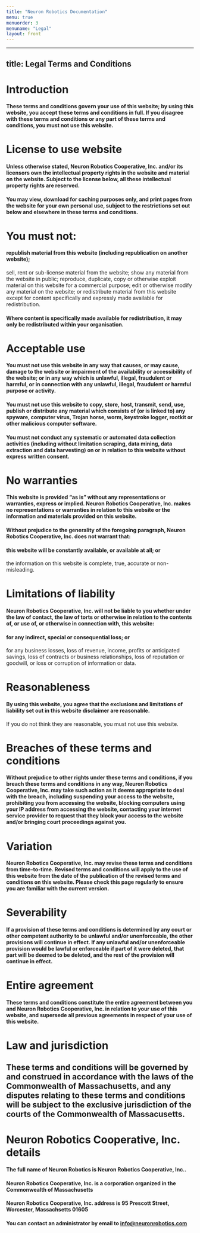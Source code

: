 ```yaml
---
title: "Neuron Robotics Documentation"
menu: true
menuorder: 3
menuname: "Legal"
layout: front
---
```


---
title: Legal Terms and Conditions
---
# Introduction


#### These terms and conditions govern your use of this website; by using this website, you accept these terms and conditions in full.   If you disagree with these terms and conditions or any part of these terms and conditions, you must not use this website. 

# License to use website

#### Unless otherwise stated, Neuron Robotics Cooperative, Inc. and/or its licensors own the intellectual property rights in the website and material on the website.  Subject to the license below, all these intellectual property rights are reserved.

#### You may view, download for caching purposes only, and print pages from the website for your own personal use, subject to the restrictions set out below and elsewhere in these terms and conditions.  

# You must not:

#### republish material from this website (including republication on another website);
sell, rent or sub-license material from the website;
show any material from the website in public;
reproduce, duplicate, copy or otherwise exploit material on this website for a commercial purpose;
edit or otherwise modify any material on the website; or
redistribute material from this website except for content specifically and expressly made available for redistribution.

#### Where content is specifically made available for redistribution, it may only be redistributed within your organisation.

# Acceptable use

#### You must not use this website in any way that causes, or may cause, damage to the website or impairment of the availability or accessibility of the website; or in any way which is unlawful, illegal, fraudulent or harmful, or in connection with any unlawful, illegal, fraudulent or harmful purpose or activity.

#### You must not use this website to copy, store, host, transmit, send, use, publish or distribute any material which consists of (or is linked to) any spyware, computer virus, Trojan horse, worm, keystroke logger, rootkit or other malicious computer software.

#### You must not conduct any systematic or automated data collection activities (including without limitation scraping, data mining, data extraction and data harvesting) on or in relation to this website without express written consent.

# No warranties

#### This website is provided “as is” without any representations or warranties, express or implied. Neuron Robotics Cooperative, Inc.  makes no representations or warranties in relation to this website or the information and materials provided on this website.  

#### Without prejudice to the generality of the foregoing paragraph, Neuron Robotics Cooperative, Inc. does not warrant that:

#### this website will be constantly available, or available at all; or
the information on this website is complete, true, accurate or non-misleading.

# Limitations of liability

#### Neuron Robotics Cooperative, Inc. will not be liable to you whether under the law of contact, the law of torts or otherwise in relation to the contents of, or use of, or otherwise in connection with, this website:

#### for any indirect, special or consequential loss; or
for any business losses, loss of revenue, income, profits or anticipated savings, loss of contracts or business relationships, loss of reputation or goodwill, or loss or corruption of information or data.

# Reasonableness

#### By using this website, you agree that the exclusions and limitations of liability set out in this website disclaimer are reasonable.  
If you do not think they are reasonable, you must not use this website.

# Breaches of these terms and conditions

#### Without prejudice to other rights under these terms and conditions, if you breach these terms and conditions in any way,  Neuron Robotics Cooperative, Inc. may take such action as it deems appropriate to deal with the breach, including suspending your access to the website, prohibiting you from accessing the website, blocking computers using your IP  address from accessing the website, contacting your internet service provider to request that they block your access to the website and/or bringing court proceedings against you.

# Variation

#### Neuron Robotics Cooperative, Inc. may revise these terms and conditions from time-to-time.  Revised terms and conditions will apply to the use of this website from the date of the publication of the revised terms and conditions on this website.  Please check this page regularly to ensure you are familiar with the current version.

# Severability

#### If a provision of these terms and conditions is determined by any court or other competent authority to be unlawful and/or unenforceable, the other provisions will continue in effect.  If any unlawful and/or unenforceable provision would be lawful or enforceable if part of it were deleted, that part will be deemed to be deleted, and the rest of the provision will continue in effect. 

# Entire agreement

#### These terms and conditions constitute the entire agreement between you and Neuron Robotics Cooperative, Inc.  in relation to your use of this website, and supersede all previous agreements in respect of your use of this website.

# Law and jurisdiction

## These terms and conditions will be governed by and construed in accordance with the laws of the Commonwealth of Massachusetts, and any disputes relating to these terms and conditions will be subject to the exclusive jurisdiction of the courts of the Commonwealth of Massacusetts.

# Neuron Robotics Cooperative, Inc. details

#### The full name of  Neuron Robotics is  Neuron Robotics Cooperative, Inc..  

#### Neuron Robotics Cooperative, Inc. is a corporation organized in the Commonwealth of Massachusetts

#### Neuron Robotics Cooperative, Inc. address is 95 Prescott Street, Worcester, Massachsetts 01605  

#### You can contact an administrator by email to info@neuronrobotics.com
